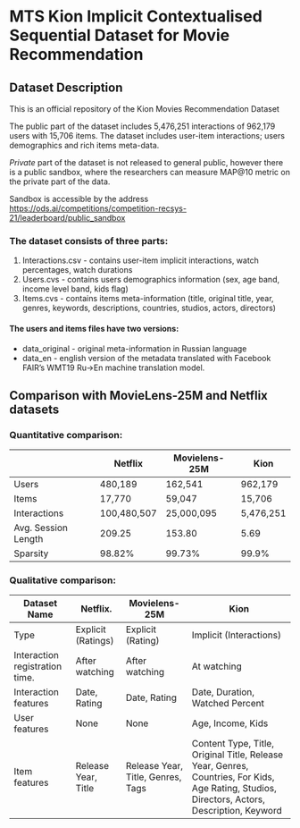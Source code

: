 # MTS Kion Implicit Contextualised Sequential Dataset for Movie Recommendation

## Dataset Description
This is an official repository of the Kion Movies Recommendation Dataset

The public part of the  dataset includes 5,476,251 interactions of 962,179 users with 15,706 items. The dataset includes user-item interactions; users demographics and rich items meta-data. 

*Private* part of the dataset is not released to general public, however there is a public sandbox, where the researchers can measure MAP@10 metric on the private part of the data. 

Sandbox is accessible by the address https://ods.ai/competitions/competition-recsys-21/leaderboard/public_sandbox



### The dataset consists of three parts: 
1. Interactions.csv - contains user-item implicit interactions, watch percentages, watch durations
2. Users.cvs - contains users demographics information (sex, age band, income level band, kids flag) 
3. Items.cvs - contains items meta-information (title, original title, year, genres, keywords, descriptions, countries, studios, actors, directors)

#### The users and items files have two versions: 

* data_original - original meta-information in Russian language
* data_en - english version of the metadata translated with Facebook FAIR’s WMT19 Ru->En machine translation model. 

## Comparison with MovieLens-25M and Netflix datasets

### Quantitative comparison:
|                              | **Netflix** |**Movielens-25M** | **Kion**           |
|------------------------------|-------------|------------------|--------------------|
| Users                        | 480,189     | 162,541          | 962,179            |
| Items                        | 17,770      | 59,047           | 15,706             |
| Interactions                 | 100,480,507 | 25,000,095       | 5,476,251          |
| Avg. Session Length          | 209.25      | 153.80           | 5.69               |
| Sparsity                     | 98.82%      | 99.73%           | 99.9%              |


### Qualitative comparison: 
| **Dataset Name**                       | **Netflix**.        |       **Movielens-25M**                  | **Kion**                        |
|----------------------------------------|---------------------|------------------------------------------|---------------------------------|
| Type                                   | Explicit (Ratings)  | Explicit (Rating)                        | Implicit (Interactions)         |
|         Interaction registration time. | After watching      | After watching                           | At watching                     |
|         Interaction features           | Date, Rating        | Date, Rating                             | Date, Duration, Watched Percent |
|         User features                  | None                | None                                     | Age, Income, Kids               |
|         Item features                  | Release Year, Title |Release Year, Title, Genres, Tags           | Content Type, Title, Original Title, Release Year, Genres, Countries, For Kids, Age Rating, Studios, Directors, Actors, Description, Keyword |
